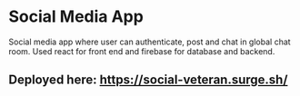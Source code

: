 # Social Media App
Social media app where user can authenticate, post and chat in global chat room. 
Used react for front end  and firebase for database and backend.
## Deployed here: https://social-veteran.surge.sh/

